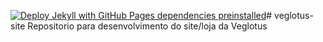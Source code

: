[![Deploy Jekyll with GitHub Pages dependencies preinstalled](https://github.com/AlanPerdomo/veglotus-site/actions/workflows/jekyll-gh-pages.yml/badge.svg?event=watch)](https://github.com/AlanPerdomo/veglotus-site/actions/workflows/jekyll-gh-pages.yml)# veglotus-site
Repositorio para desenvolvimento do site/loja da Veglotus
